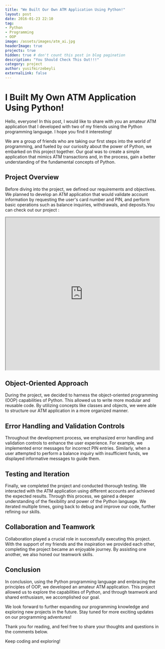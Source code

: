 ```yaml
---
title: "We Built Our Own ATM Application Using Python!"
layout: post
date: 2016-01-23 22:10
tag: 
- Python
- Programming
- OOP
image: /assets/images/atm_ai.jpg
headerImage: true
projects: true
hidden: true # don't count this post in blog pagination
description: "You Should Check This Out!!!"
category: project
author: yusifmirzebeyli
externalLink: false
---
```


# I Built My Own ATM Application Using Python!

Hello, everyone! In this post, I would like to share with you an amateur ATM application that I developed with two of my friends using the Python programming language. I hope you find it interesting!

We are a group of friends who are taking our first steps into the world of programming, and fueled by our curiosity about the power of Python, we embarked on this project together. Our goal was to create a simple application that mimics ATM transactions and, in the process, gain a better understanding of the fundamental concepts of Python.

## Project Overview

Before diving into the project, we defined our requirements and objectives. We planned to develop an ATM application that would validate account information by requesting the user's card number and PIN, and perform basic operations such as balance inquiries, withdrawals, and deposits.You can check out our project :

<iframe height="500px" width="100%" src="https://replit.com/@Nearfight0/ATMOOPPython?embed=true"></iframe>



## Object-Oriented Approach

During the project, we decided to harness the object-oriented programming (OOP) capabilities of Python. This allowed us to write more modular and reusable code. By utilizing concepts like classes and objects, we were able to structure our ATM application in a more organized manner.

## Error Handling and Validation Controls

Throughout the development process, we emphasized error handling and validation controls to enhance the user experience. For example, we implemented error messages for incorrect PIN entries. Similarly, when a user attempted to perform a balance inquiry with insufficient funds, we displayed informative messages to guide them.

## Testing and Iteration

Finally, we completed the project and conducted thorough testing. We interacted with the ATM application using different accounts and achieved the expected results. Through this process, we gained a deeper understanding of the flexibility and power of the Python language. We iterated multiple times, going back to debug and improve our code, further refining our skills.

## Collaboration and Teamwork

Collaboration played a crucial role in successfully executing this project. With the support of my friends and the inspiration we provided each other, completing the project became an enjoyable journey. By assisting one another, we also honed our teamwork skills.

## Conclusion

In conclusion, using the Python programming language and embracing the principles of OOP, we developed an amateur ATM application. This project allowed us to explore the capabilities of Python, and through teamwork and shared enthusiasm, we accomplished our goal.

We look forward to further expanding our programming knowledge and exploring new projects in the future. Stay tuned for more exciting updates on our programming adventures!

Thank you for reading, and feel free to share your thoughts and questions in the comments below.

Keep coding and exploring!
